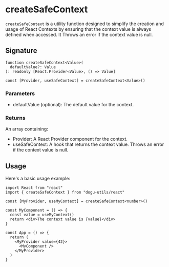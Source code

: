# createSafeContext

`createSafeContext` is a utility function designed to simplify the creation and usage of React Contexts by ensuring that the context value is always defined when accessed. It Throws an error if the context value is null.

## Signature

```tsx
function createSafeContext<Value>(
  defaultValue?: Value
): readonly [React.Provider<Value>, () => Value]

const [Provider, useSafeContext] = createSafeContext<Value>()
```

### Parameters

- defaultValue (optional): The default value for the context.

### Returns

An array containing:

- Provider: A React Provider component for the context.
- useSafeContext: A hook that returns the context value. Throws an error if the context value is null.

## Usage

Here's a basic usage example:

```tsx
import React from "react"
import { createSafeContext } from "dogu-utils/react"

const [MyProvider, useMyContext] = createSafeContext<number>()

const MyComponent = () => {
  const value = useMyContext()
  return <div>The context value is {value}</div>
}

const App = () => {
  return (
    <MyProvider value={42}>
      <MyComponent />
    </MyProvider>
  )
}
```
